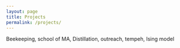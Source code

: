 ```yaml
---
layout: page
title: Projects
permalink: /projects/
---
```


Beekeeping, school of MA, Distillation, outreach, tempeh, Ising model